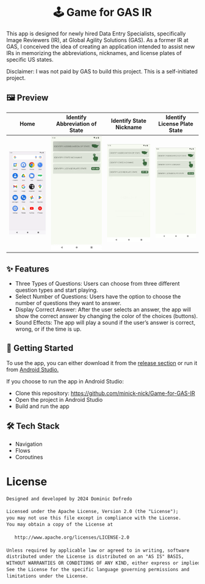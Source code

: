 # <h1 align="center">🕹️ Game for GAS IR</h1>
This app is designed for newly hired Data Entry Specialists, specifically
Image Reviewers (IR), at Global Agility Solutions (GAS). As a former IR at GAS, I
conceived the idea of creating an application intended to assist new IRs in memorizing
the abbreviations, nicknames, and license plates of specific US states.

Disclaimer: I was not paid by GAS to build this project. This is a self-initiated project.

## 🖼️ Preview
Home | Identify Abbreviation of State | Identify State Nickname | Identify License Plate State
---- | ------------------------------ | ----------------------- | ----------------------------
<img src="screenshots/home.gif" width="184" /> | <img src="screenshots/identify-abbreviation-of-state.gif" width="184" /> | <img src="screenshots/identify-state-nickname.gif" width="184" /> | <img src="screenshots/identify-license-plate-state.gif" width="184" />

## ✨ Features
- Three Types of Questions: Users can choose from three different question types and start playing.
- Select Number of Questions: Users have the option to choose the number of questions they want to answer.
- Display Correct Answer: After the user selects an answer, the app will show the correct answer by changing the color of the choices (buttons).
- Sound Effects: The app will play a sound if the user’s answer is correct, wrong, or if the time is up.

## 🚀 Getting Started 
To use the app, you can either download it from the [release section](https://github.com/minick-nick/Game-for-GAS-IR/releases/tag/v0.0.1) or run it from [Android Studio.](https://developer.android.com/studio?gad_source=1&gclid=CjwKCAjwnei0BhB-EiwAA2xuBvd_0mB3xf_7iU7r0s6-lG0XGMH00_pR8-tJ6iMkQUIIU3wZMb8euRoCaIYQAvD_BwE&gclsrc=aw.ds)

If you choose to run the app in Android Studio:
- Clone this repository: https://github.com/minick-nick/Game-for-GAS-IR
- Open the project in Android Studio
- Build and run the app

## 🛠️ Tech Stack
- Navigation
- Flows
- Coroutines

# License
```xml
Designed and developed by 2024 Dominic Dofredo 

Licensed under the Apache License, Version 2.0 (the "License");
you may not use this file except in compliance with the License.
You may obtain a copy of the License at

   http://www.apache.org/licenses/LICENSE-2.0

Unless required by applicable law or agreed to in writing, software
distributed under the License is distributed on an "AS IS" BASIS,
WITHOUT WARRANTIES OR CONDITIONS OF ANY KIND, either express or implied.
See the License for the specific language governing permissions and
limitations under the License.